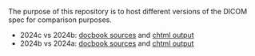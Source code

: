 The purpose of this repository is to host different versions of the DICOM spec for comparison purposes.

* 2024c vs 2024b: [docbook sources](https://github.com/aglv/dicom-spec/compare/src/2024b..src/2024c) and [chtml output](https://github.com/aglv/dicom-spec/compare/2024b..2024c)
* 2024b vs 2024a: [docbook sources](https://github.com/aglv/dicom-spec/compare/src/2024a..src/2024b) and [chtml output](https://github.com/aglv/dicom-spec/compare/2024a..2024b)